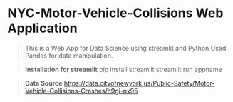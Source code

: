 # NYC-Motor-Vehicle-Collisions Web Application 

> This is a Web App for Data Science using streamlit and Python 
> Used Pandas for data manipulation.

> **Installation for streamlit**
> pip install streamlit
> streamlit run appname

> **Data Source**
> https://data.cityofnewyork.us/Public-Safety/Motor-Vehicle-Collisions-Crashes/h9gi-nx95
> 

